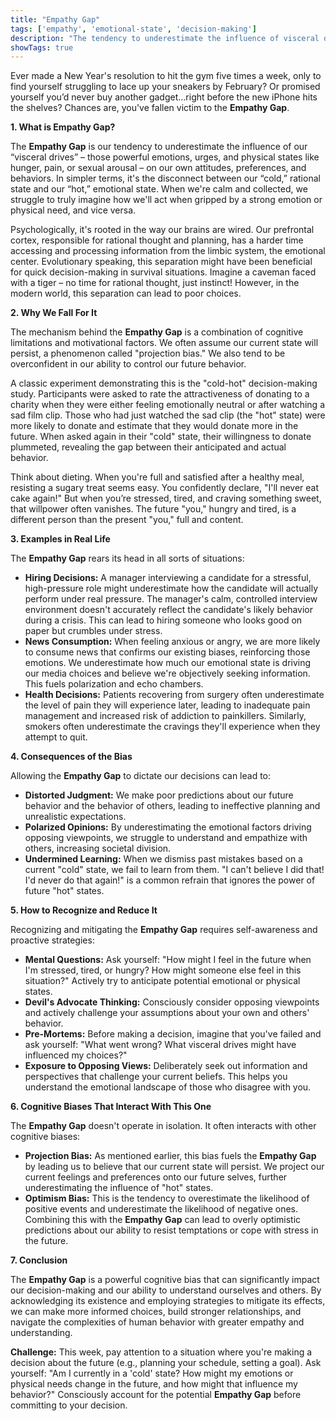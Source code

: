 ```yaml
---
title: "Empathy Gap"
tags: ['empathy', 'emotional-state', 'decision-making']
description: "The tendency to underestimate the influence of visceral drives on one's own attitudes, preferences, and behaviors."
showTags: true
---
```



Ever made a New Year's resolution to hit the gym five times a week, only to find yourself struggling to lace up your sneakers by February? Or promised yourself you’d never buy another gadget…right before the new iPhone hits the shelves? Chances are, you've fallen victim to the **Empathy Gap**.

**1. What is Empathy Gap?**

The **Empathy Gap** is our tendency to underestimate the influence of our “visceral drives” – those powerful emotions, urges, and physical states like hunger, pain, or sexual arousal – on our own attitudes, preferences, and behaviors. In simpler terms, it's the disconnect between our “cold,” rational state and our “hot,” emotional state. When we're calm and collected, we struggle to truly imagine how we'll act when gripped by a strong emotion or physical need, and vice versa.

Psychologically, it's rooted in the way our brains are wired. Our prefrontal cortex, responsible for rational thought and planning, has a harder time accessing and processing information from the limbic system, the emotional center. Evolutionary speaking, this separation might have been beneficial for quick decision-making in survival situations. Imagine a caveman faced with a tiger – no time for rational thought, just instinct! However, in the modern world, this separation can lead to poor choices.

**2. Why We Fall For It**

The mechanism behind the **Empathy Gap** is a combination of cognitive limitations and motivational factors. We often assume our current state will persist, a phenomenon called "projection bias." We also tend to be overconfident in our ability to control our future behavior.

A classic experiment demonstrating this is the "cold-hot" decision-making study. Participants were asked to rate the attractiveness of donating to a charity when they were either feeling emotionally neutral or after watching a sad film clip. Those who had just watched the sad clip (the "hot" state) were more likely to donate and estimate that they would donate more in the future. When asked again in their "cold" state, their willingness to donate plummeted, revealing the gap between their anticipated and actual behavior.

Think about dieting. When you're full and satisfied after a healthy meal, resisting a sugary treat seems easy. You confidently declare, "I'll never eat cake again!" But when you’re stressed, tired, and craving something sweet, that willpower often vanishes. The future "you," hungry and tired, is a different person than the present "you," full and content.

**3. Examples in Real Life**

The **Empathy Gap** rears its head in all sorts of situations:

*   **Hiring Decisions:** A manager interviewing a candidate for a stressful, high-pressure role might underestimate how the candidate will actually perform under real pressure. The manager's calm, controlled interview environment doesn't accurately reflect the candidate's likely behavior during a crisis. This can lead to hiring someone who looks good on paper but crumbles under stress.
*   **News Consumption:** When feeling anxious or angry, we are more likely to consume news that confirms our existing biases, reinforcing those emotions. We underestimate how much our emotional state is driving our media choices and believe we're objectively seeking information. This fuels polarization and echo chambers.
*   **Health Decisions:** Patients recovering from surgery often underestimate the level of pain they will experience later, leading to inadequate pain management and increased risk of addiction to painkillers. Similarly, smokers often underestimate the cravings they'll experience when they attempt to quit.

**4. Consequences of the Bias**

Allowing the **Empathy Gap** to dictate our decisions can lead to:

*   **Distorted Judgment:** We make poor predictions about our future behavior and the behavior of others, leading to ineffective planning and unrealistic expectations.
*   **Polarized Opinions:** By underestimating the emotional factors driving opposing viewpoints, we struggle to understand and empathize with others, increasing societal division.
*   **Undermined Learning:** When we dismiss past mistakes based on a current "cold" state, we fail to learn from them. "I can't believe I did that! I'd never do that again!" is a common refrain that ignores the power of future "hot" states.

**5. How to Recognize and Reduce It**

Recognizing and mitigating the **Empathy Gap** requires self-awareness and proactive strategies:

*   **Mental Questions:** Ask yourself: "How might I feel in the future when I'm stressed, tired, or hungry? How might someone else feel in this situation?" Actively try to anticipate potential emotional or physical states.
*   **Devil's Advocate Thinking:** Consciously consider opposing viewpoints and actively challenge your assumptions about your own and others' behavior.
*   **Pre-Mortems:** Before making a decision, imagine that you've failed and ask yourself: "What went wrong? What visceral drives might have influenced my choices?"
*   **Exposure to Opposing Views:** Deliberately seek out information and perspectives that challenge your current beliefs. This helps you understand the emotional landscape of those who disagree with you.

**6. Cognitive Biases That Interact With This One**

The **Empathy Gap** doesn't operate in isolation. It often interacts with other cognitive biases:

*   **Projection Bias:** As mentioned earlier, this bias fuels the **Empathy Gap** by leading us to believe that our current state will persist. We project our current feelings and preferences onto our future selves, further underestimating the influence of "hot" states.
*   **Optimism Bias:** This is the tendency to overestimate the likelihood of positive events and underestimate the likelihood of negative ones. Combining this with the **Empathy Gap** can lead to overly optimistic predictions about our ability to resist temptations or cope with stress in the future.

**7. Conclusion**

The **Empathy Gap** is a powerful cognitive bias that can significantly impact our decision-making and our ability to understand ourselves and others. By acknowledging its existence and employing strategies to mitigate its effects, we can make more informed choices, build stronger relationships, and navigate the complexities of human behavior with greater empathy and understanding.

**Challenge:** This week, pay attention to a situation where you're making a decision about the future (e.g., planning your schedule, setting a goal). Ask yourself: "Am I currently in a 'cold' state? How might my emotions or physical needs change in the future, and how might that influence my behavior?" Consciously account for the potential **Empathy Gap** before committing to your decision.

